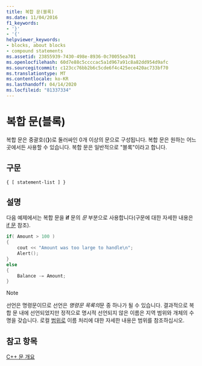 ```yaml
---
title: 복합 문(블록)
ms.date: 11/04/2016
f1_keywords:
- '}'
- '{'
helpviewer_keywords:
- blocks, about blocks
- compound statements
ms.assetid: 23855939-7430-498e-8936-0c70055ea701
ms.openlocfilehash: 60d7e88c5ccccac5a1d967a91c8a82dd954d9afc
ms.sourcegitcommit: c123cc76bb2b6c5cde6f4c425ece420ac733bf70
ms.translationtype: MT
ms.contentlocale: ko-KR
ms.lasthandoff: 04/14/2020
ms.locfileid: "81337334"
---
```

# <a name="compound-statements-blocks"></a>복합 문(블록)

복합 문은 중괄호({**}**)로 둘러싸인 0개 이상의 문으로 구성됩니다. 복합 문은 원하는 어느 곳에서든 사용할 수 있습니다. 복합 문은 일반적으로 "블록"이라고 합니다.

## <a name="syntax"></a>구문

```
{ [ statement-list ] }
```

## <a name="remarks"></a>설명

다음 예제에서는 복합 문을 **if** 문의 *문* 부분으로 사용합니다(구문에 대한 자세한 내용은 [if 문](../cpp/if-else-statement-cpp.md) 참조).

```cpp
if( Amount > 100 )
{
    cout << "Amount was too large to handle\n";
    Alert();
}
else
{
    Balance -= Amount;
}
```

> [!NOTE]
> 선언은 명령문이므로 선언은 *명령문 목록의*문 중 하나가 될 수 있습니다. 결과적으로 복합 문 내에 선언되었지만 정적으로 명시적 선언되지 않은 이름은 지역 범위와 개체의 수명을 갖습니다. 로컬 [범위로](../cpp/scope-visual-cpp.md) 이름 처리에 대한 자세한 내용은 범위를 참조하십시오.

## <a name="see-also"></a>참고 항목

[C++ 문 개요](../cpp/overview-of-cpp-statements.md)
